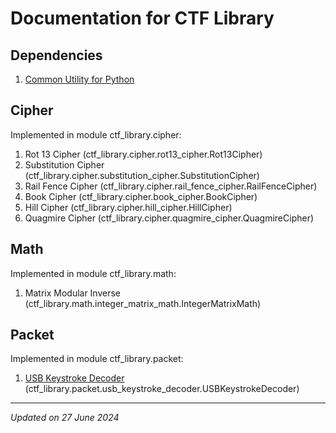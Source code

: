 # Documentation for CTF Library

## Dependencies

1. [Common Utility for Python](https://github.com/puffycodes/common-utility)

## Cipher

Implemented in module ctf_library.cipher:

1. Rot 13 Cipher (ctf_library.cipher.rot13_cipher.Rot13Cipher)
1. Substitution Cipher (ctf_library.cipher.substitution_cipher.SubstitutionCipher)
1. Rail Fence Cipher (ctf_library.cipher.rail_fence_cipher.RailFenceCipher)
1. Book Cipher (ctf_library.cipher.book_cipher.BookCipher)
1. Hill Cipher (ctf_library.cipher.hill_cipher.HillCipher)
1. Quagmire Cipher (ctf_library.cipher.quagmire_cipher.QuagmireCipher)

## Math

Implemented in module ctf_library.math:

1. Matrix Modular Inverse (ctf_library.math.integer_matrix_math.IntegerMatrixMath)

## Packet

Implemented in module ctf_library.packet:

1. [USB Keystroke Decoder](packet/usb_keystroke_decoder.md) (ctf_library.packet.usb_keystroke_decoder.USBKeystrokeDecoder)

***

*Updated on 27 June 2024*
